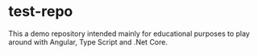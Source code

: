# test-repo
This a demo repository intended mainly for educational purposes to play around with Angular, Type Script and .Net Core.
